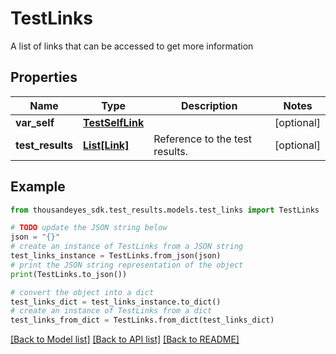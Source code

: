 # TestLinks

A list of links that can be accessed to get more information

## Properties

Name | Type | Description | Notes
------------ | ------------- | ------------- | -------------
**var_self** | [**TestSelfLink**](TestSelfLink.md) |  | [optional] 
**test_results** | [**List[Link]**](Link.md) | Reference to the test results. | [optional] 

## Example

```python
from thousandeyes_sdk.test_results.models.test_links import TestLinks

# TODO update the JSON string below
json = "{}"
# create an instance of TestLinks from a JSON string
test_links_instance = TestLinks.from_json(json)
# print the JSON string representation of the object
print(TestLinks.to_json())

# convert the object into a dict
test_links_dict = test_links_instance.to_dict()
# create an instance of TestLinks from a dict
test_links_from_dict = TestLinks.from_dict(test_links_dict)
```
[[Back to Model list]](../README.md#documentation-for-models) [[Back to API list]](../README.md#documentation-for-api-endpoints) [[Back to README]](../README.md)


